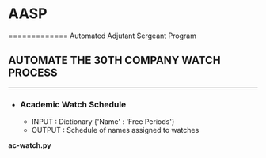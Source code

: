 # AASP #
=============
Automated Adjutant Sergeant Program

## AUTOMATE THE 30TH COMPANY WATCH PROCESS ##
----------------------------------------------
* ### Academic Watch Schedule ###
  * INPUT : Dictionary {'Name' : 'Free Periods'}
  * OUTPUT : Schedule of names assigned to watches

__ac-watch.py__
